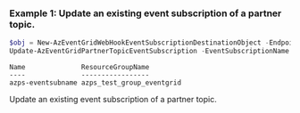 ### Example 1: Update an existing event subscription of a partner topic.
```powershell
$obj = New-AzEventGridWebHookEventSubscriptionDestinationObject -EndpointUrl "https://azpsweb.azurewebsites.net/api/updates"
Update-AzEventGridPartnerTopicEventSubscription -EventSubscriptionName azps-eventsubname -ResourceGroupName azps_test_group_eventgrid -PartnerTopicName default -FilterIsSubjectCaseSensitive:$false -FilterSubjectBeginsWith "ExamplePrefix" -FilterSubjectEndsWith "ExampleSuffix" -EventDeliverySchema CloudEventSchemaV1_0 -Destination $obj
```

```output
Name              ResourceGroupName
----              -----------------
azps-eventsubname azps_test_group_eventgrid
```

Update an existing event subscription of a partner topic.